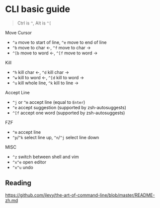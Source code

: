 # CLI basic guide

> Ctrl is `^`, Alt is `^[`

Move Cursor

- `^a` move to start of line, `^e` move to end of line
- `^b` move to char ←, `^f` move to char →
- `^[b` move to word ←, `^[f` move to word →

Kill
- `^h` kill char ←, `^d` kill char →
- `^w` kill to word ←, `^[d` kill to word →
- `^u` kill whole line, `^k` kill to line →

Accept Line
- `^j` or `^m` accept line (equal to `Enter`)
- `^e` accept suggestion (supported by zsh-autosuggests)
- `^[f` accept one word (supported by zsh-autosuggests)

FZF
- `^m` accept line
- `^p`/`^k` select line up, `^n`/`^j` select line down

MISC
- `^z` switch between shell and vim
- `^x^e` open editor
- `^x^u` undo

## Reading
https://github.com/jlevy/the-art-of-command-line/blob/master/README-zh.md
